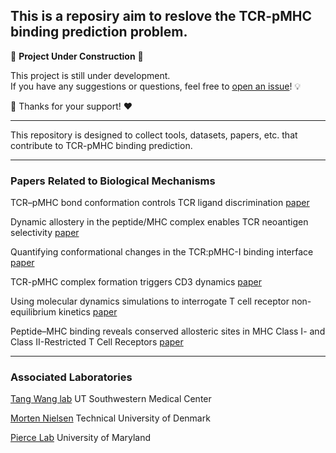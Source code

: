 ## This is a reposiry aim to reslove the TCR-pMHC binding prediction problem.

🚧 **Project Under Construction** 🚧  

This project is still under development.  
If you have any suggestions or questions, feel free to [open an issue](https://github.com/JiaweiZhang1997/TCR-pMHC-binding/issues)! 💡  

🙏 Thanks for your support! ❤️  

---

This repository is designed to collect tools, datasets, papers, etc. that contribute to TCR-pMHC binding prediction.

---

### Papers Related to Biological Mechanisms

TCR–pMHC bond conformation controls TCR ligand discrimination [paper](https://www.nature.com/articles/s41423-019-0273-6)

Dynamic allostery in the peptide/MHC complex enables TCR neoantigen selectivity [paper](https://www.nature.com/articles/s41467-025-56004-8)


Quantifying conformational changes in the TCR:pMHC-I binding interface [paper](https://www.frontiersin.org/journals/immunology/articles/10.3389/fimmu.2024.1491656/full)


TCR-pMHC complex formation triggers CD3 dynamics [paper](https://elifesciences.org/reviewed-preprints/88065v1)


Using molecular dynamics simulations to interrogate T cell receptor non-equilibrium kinetics [paper](https://www.csbj.org/article/S2001-0370(22)00135-0/fulltext)


Peptide–MHC binding reveals conserved allosteric sites in MHC Class I- and Class II-Restricted T Cell Receptors [paper](https://www.sciencedirect.com/science/article/pii/S002228362030615X?via%3Dihub)

---

### Associated Laboratories

[Tang Wang lab](https://qbrc.swmed.edu/labs/wanglab/index.php) UT Southwestern Medical Center

[Morten Nielsen](https://www.dtu.dk/english/person/morten-nielsen?id=5973&entity=profile) Technical University of Denmark

[Pierce Lab](https://piercelab.ibbr.umd.edu/research.html) University of Maryland